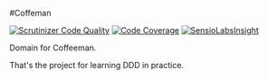 #Coffeman

[![Scrutinizer Code Quality](https://scrutinizer-ci.com/g/HaKIMus/DomainCoffeman/badges/quality-score.png?b=master)](https://scrutinizer-ci.com/g/HaKIMus/DomainCoffeman/?branch=master)
[![Code Coverage](https://scrutinizer-ci.com/g/HaKIMus/DomainCoffeman/badges/coverage.png?b=master)](https://scrutinizer-ci.com/g/HaKIMus/DomainCoffeman/?branch=master)
[![SensioLabsInsight](https://insight.sensiolabs.com/projects/77d30155-03c1-4ef5-b751-b048350a669f/mini.png)](https://insight.sensiolabs.com/projects/77d30155-03c1-4ef5-b751-b048350a669f)

Domain for Coffeeman.

That's the project for learning DDD in practice.
